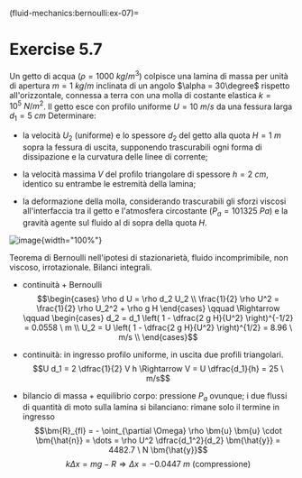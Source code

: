 (fluid-mechanics:bernoulli:ex-07)=
# Exercise 5.7

Un getto di acqua ($\rho = 1000 \ kg/m^3$) colpisce una lamina di massa
per unità di apertura $m = 1 \ kg/m$ inclinata di un angolo
$\alpha = 30\degree$ rispetto all'orizzontale, connessa a terra con una
molla di costante elastica $k = 10^5 \ N/m^2$. Il getto esce con profilo
uniforme $U=10 \ m/s$ da una fessura larga $d_1 = 5 \ cm$ Determinare:

-   la velocità $U_2$ (uniforme) e lo spessore $d_2$ del getto alla
    quota $H=1 \ m$ sopra la fessura di uscita, supponendo trascurabili
    ogni forma di dissipazione e la curvatura delle linee di corrente;

-   la velocità massima $V$ del profilo triangolare di spessore
    $h = 2 \ cm$, identico su entrambe le estremità della lamina;

-   la deformazione della molla, considerando trascurabili gli sforzi
    viscosi all'interfaccia tra il getto e l'atmosfera circostante
    ($P_a = 101325 \ Pa$) e la gravità agente sul fluido al di sopra
    della quota $H$.

![image](./fig/jet_angle){width="100%"}

Teorema di Bernoulli nell'ipotesi di stazionarietà, fluido
incomprimibile, non viscoso, irrotazionale. Bilanci integrali.

-   continuità + Bernoulli $$\begin{cases}
            \rho d U = \rho d_2 U_2 \\
            \frac{1}{2} \rho U^2 = \frac{1}{2} \rho U_2^2 + \rho g H
          \end{cases}
          \qquad \Rightarrow \qquad
          \begin{cases}
            d_2 = d_1 \left( 1 - \dfrac{2 g H}{U^2} \right)^{-1/2} = 0.0558 \ m \\
            U_2 = U \left( 1 - \dfrac{2 g H}{U^2} \right)^{1/2} = 8.96 \ m/s \\
          \end{cases}$$

-   continuità: in ingresso profilo uniforme, in uscita due profili
    triangolari.
    $$U d_1 = 2 \dfrac{1}{2} V h \Rightarrow V = U \dfrac{d_1}{h} = 25 \ m/s$$

-   bilancio di massa + equilibrio corpo: pressione $P_a$ ovunque; i due
    flussi di quantità di moto sulla lamina si bilanciano: rimane solo
    il termine in ingresso
    $$\bm{R}_{fl} = - \oint_{\partial \Omega} \rho \bm{u} \bm{u}
        \cdot \bm{\hat{n}}  =  \dots  = \rho U^2 \dfrac{d_1^2}{d_2} \bm{\hat{y}} = 4482.7 \ N \bm{\hat{y}}$$
    $$k \Delta x = m g - R \Rightarrow \Delta x = - 0.0447 \ m \ \text{(compressione)}$$
